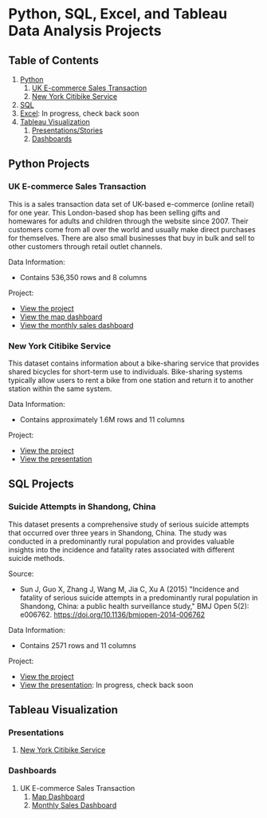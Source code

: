 # Python, SQL, Excel, and Tableau Data Analysis Projects

## Table of Contents

1. [Python](#Python-Projects)
   1. [UK E-commerce Sales Transaction](#uk-e-commerce-sales-transaction)
   2. [New York Citibike Service](#New-York-Citibike-Service)
2. [SQL](#sql-projects)
3. [Excel](https://www.github.com): In progress, check back soon
4. [Tableau Visualization](#Tableau-Visualization)
   1. [Presentations/Stories](#Presentations)
   2. [Dashboards](#Dashboards)

## Python Projects
### UK E-commerce Sales Transaction
This is a sales transaction data set of UK-based e-commerce (online retail) for one year. This London-based shop has been selling gifts and homewares for adults and children through the website since 2007. Their customers come from all over the world and usually make direct purchases for themselves. There are also small businesses that buy in bulk and sell to other customers through retail outlet channels.

Data Information:
- Contains 536,350 rows and 8 columns

Project:
- [View the project](https://github.com/huskyyyboy/Data-Analysis-Portfolio/tree/master/Python/UK%20Sales%20Transaction)
- [View the map dashboard](https://public.tableau.com/app/profile/eywick.francis/viz/UKE-commerceMapDashboard/MapSalesDashboard)
- [View the monthly sales dashboard](https://public.tableau.com/app/profile/eywick.francis/viz/UKE-commerceMonthlySalesDashboard/MonthlySalesDashboard)

### New York Citibike Service
This dataset contains information about a bike-sharing service that provides shared bicycles for short-term use to individuals. Bike-sharing systems typically allow users to rent a bike from one station and return it to another station within the same system.

Data Information:
- Contains approximately 1.6M rows and 11 columns

Project:
- [View the project](https://github.com/huskyyyboy/Data-Analysis-Portfolio/tree/master/Python/NY%20Bike%20Sharing%20Service)
- [View the presentation](https://public.tableau.com/app/profile/eywick.francis/viz/NYCitibike-BikeSharingPresentation/CitiBikePresentation)

## SQL Projects
### Suicide Attempts in Shandong, China
This dataset presents a comprehensive study of serious suicide attempts that occurred over three years in Shandong, China. The study was conducted in a predominantly rural population and provides valuable insights into the incidence and fatality rates associated with different suicide methods.

Source:
- Sun J, Guo X, Zhang J, Wang M, Jia C, Xu A (2015) "Incidence and fatality of serious suicide attempts in a predominantly rural population in Shandong, China: a public health surveillance study," BMJ Open 5(2): e006762. https://doi.org/10.1136/bmjopen-2014-006762

Data Information:
- Contains 2571 rows and 11 columns

Project:
- [View the project](https://github.com/huskyyyboy/Data-Analysis-Portfolio/tree/master/SQL/Suicide%20Attempts%20in%20Shandong%20China)
- [View the presentation](https://www.github.com): In progress, check back soon

## Tableau Visualization
### Presentations
1. [New York Citibike Service](https://public.tableau.com/app/profile/eywick.francis/viz/NYCitibike-BikeSharingPresentation/CitiBikePresentation)

### Dashboards
1. UK E-commerce Sales Transaction
   1. [Map Dashboard](https://public.tableau.com/app/profile/eywick.francis/viz/UKE-commerceMapDashboard/MapSalesDashboard)
   2. [Monthly Sales Dashboard](https://public.tableau.com/app/profile/eywick.francis/viz/UKE-commerceMonthlySalesDashboard/MonthlySalesDashboard)
